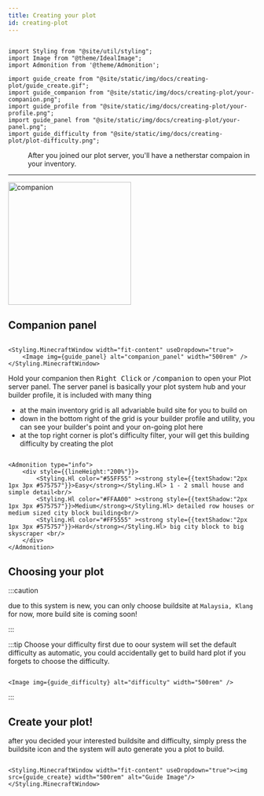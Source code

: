 ```yaml
---
title: Creating your plot
id: creating-plot
---
```


```mdx-code-block

import Styling from "@site/util/styling";
import Image from "@theme/IdealImage";
import Admonition from '@theme/Admonition';

import guide_create from "@site/static/img/docs/creating-plot/guide_create.gif";
import guide_companion from "@site/static/img/docs/creating-plot/your-companion.png";
import guide_profile from "@site/static/img/docs/creating-plot/your-profile.png";
import guide_panel from "@site/static/img/docs/creating-plot/your-panel.png";
import guide_difficulty from "@site/static/img/docs/creating-plot/plot-difficulty.png";

```
<div class="container"><div class="row">
    <div class="col col--6"><dd>After you joined our plot server, you'll have a netherstar compaion in your inventory.</dd><hr/></div>
    <div class="col col--6"><Image img={guide_companion} alt="companion" width="250rem" style={{borderRadius:"6px"}} className="item shadow--md" /></div>
</div></div>

## Companion panel
```mdx-code-block

<Styling.MinecraftWindow width="fit-content" useDropdown="true">
    <Image img={guide_panel} alt="companion_panel" width="500rem" />
</Styling.MinecraftWindow>

```

Hold your companion then <kbd>Right Click</kbd> or <kbd>/companion</kbd> to open your Plot server panel.
The server panel is basically your plot system hub and your builder profile, it is included with many thing
- at the main inventory grid is all advariable build site for you to build on
- down in the bottom right of the grid is your builder profile and utility, you can see your builder's point and your on-going plot here
- at the top right corner is plot's difficulty filter, your will get this building difficulty by creating the plot

```mdx-code-block

<Admonition type="info">
    <div style={{lineHeight:"200%"}}>
        <Styling.Hl color="#55FF55" ><strong style={{textShadow:"2px 1px 3px #575757"}}>Easy</strong></Styling.Hl> 1 - 2 small house and simple detail<br/>
        <Styling.Hl color="#FFAA00" ><strong style={{textShadow:"2px 1px 3px #575757"}}>Medium</strong></Styling.Hl> detailed row houses or medium sized city block building<br/>
        <Styling.Hl color="#FF5555" ><strong style={{textShadow:"2px 1px 3px #575757"}}>Hard</strong></Styling.Hl> big city block to big skyscraper <br/>
    </div>
</Admonition>

```

## Choosing your plot 
:::caution 

due to this system is new, you can only choose buildsite at `Malaysia, Klang` for now, more build site is coming soon!

:::

:::tip Choose your difficulty first
due to oour system will set the default difficulty as automatic, you could accidentally get to build hard plot if you forgets to choose the difficulty.

```mdx-code-block

<Image img={guide_difficulty} alt="difficulty" width="500rem" />

```
:::

## Create your plot!
after you decided your interested buildsite and difficulty, simply press the buildsite icon and the system will auto generate you a plot to build.


```mdx-code-block

<Styling.MinecraftWindow width="fit-content" useDropdown="true"><img src={guide_create} width="500rem" alt="Guide Image"/></Styling.MinecraftWindow>

```